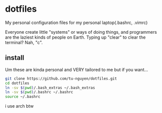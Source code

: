 # dotfiles
My personal configuration files for my personal laptop(.bashrc, .vimrc)

Everyone create little "systems" or ways of doing things, and programmers are the laziest kinds of people on Earth.
Typing up "clear" to clear the terminal? Nah, "c".

## install

Um these are kinda personal and VERY tailored to me but if you want...

```sh
git clone https://github.com/tu-nguyen/dotfiles.git
cd dotfiles
ln -sv $(pwd)/.bash_extras ~/.bash_extras
ln -sv $(pwd)/.bashrc ~/.bashrc
source ~/.bashrc
```

i use arch btw
